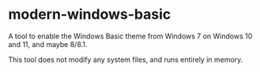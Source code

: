 
# modern-windows-basic

A tool to enable the Windows Basic theme from Windows 7 on Windows 10 and 11, and maybe 8/8.1.

This tool does not modify any system files, and runs entirely in memory.
